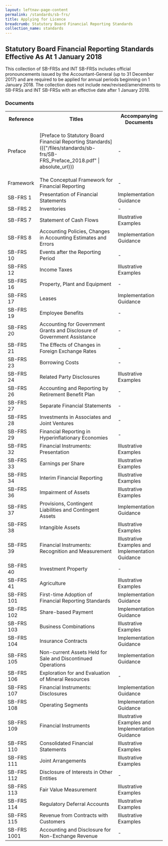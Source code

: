 ```yaml
---
layout: leftnav-page-content
permalink: /standards/sb-frs/ 
title: Applying for Licence 
breadcrumb: Statutory Board Financial Reporting Standards
collection_name: standards
---
```


## **Statutory Board Financial Reporting Standards Effective As At 1 January 2018**

This collection of SB-FRSs and INT SB-FRSs includes official pronouncements issued by the Accountant-General (up to 31 December 2017) and are required to be applied for annual periods beginning on 1 January 2018. The collection does not include new/revised/amendments to SB-FRSs and INT SB-FRSs with an effective date after 1 January 2018.

### **Documents**

<table class="v-table">
  <tr>
    <th>Reference</th>
    <th>Titles</th>
    <th>Accompanying Documents</th>
  </tr>
  <tr>
    <td>Preface</td>
    <td>
      <p markdown="1">[Preface to Statutory Board Financial Reporting Standards]({{"/files/standards/sb-frs/SB-FRS_Preface_2018.pdf" | absolute_url}})</p>
    </td>
    <td>-</td>
  </tr>
  <tr>
    <td>Framework</td>
    <td>The Conceptual Framework for Financial Reporting</td>
    <td>-</td>
  </tr>
  <tr>
    <td>SB-FRS 1</td>
    <td>Presentation of Financial Statements</td>
    <td>Implementation Guidance</td>
  </tr>
  <tr>
    <td>SB-FRS 2</td>
    <td>Inventories</td>
    <td>-</td>
  </tr>
  <tr>
    <td>SB-FRS 7</td>
    <td>Statement of Cash Flows</td>
    <td>Illustrative Examples</td>
  </tr>
  <tr>
    <td>SB-FRS 8</td>
    <td>Accounting Policies, Changes in Accounting Estimates and Errors</td>
    <td>Implementation Guidance</td>
  </tr>
  <tr>
    <td>SB-FRS 10</td>
    <td>Events after the Reporting Period</td>
    <td>-</td>
  </tr>
  <tr>
    <td>SB-FRS 12</td>
    <td>Income Taxes</td>
    <td>Illustrative Examples</td>
  </tr>
  <tr>
    <td>SB-FRS 16</td>
    <td>Property, Plant and Equipment</td>
    <td>-</td>
  </tr>
  <tr>
    <td>SB-FRS 17</td>
    <td>Leases</td>
    <td>Implementation Guidance</td>
  </tr>
  <tr>
    <td>SB-FRS 19</td>
    <td>Employee Benefits</td>
    <td>-</td>
  </tr>
  <tr>
    <td>SB-FRS 20</td>
    <td>Accounting for Government Grants and Disclosure of Government Assistance</td>
    <td>-</td>
  </tr>
  <tr>
    <td>SB-FRS 21</td>
    <td>The Effects of Changes in Foreign Exchange Rates</td>
    <td>-</td>
  </tr>
  <tr>
    <td>SB-FRS 23</td>
    <td>Borrowing Costs</td>
    <td>-</td>
  </tr>
  <tr>
    <td>SB-FRS 24</td>
    <td>Related Party Disclosures</td>
    <td>Illustrative Examples</td>
  </tr>
  <tr>
    <td>SB-FRS 26</td>
    <td>Accounting and Reporting by Retirement Benefit Plan</td>
    <td>-</td>
  </tr>
  <tr>
    <td>SB-FRS 27</td>
    <td>Separate Financial Statements</td>
    <td>-</td>
  </tr>
  <tr>
    <td>SB-FRS 28</td>
    <td>Investments in Associates and Joint Ventures</td>
    <td>-</td>
  </tr>
  <tr>
    <td>SB-FRS 29</td>
    <td>Financial Reporting in Hyperinflationary Economies</td>
    <td>-</td>
  </tr>
  <tr>
    <td>SB-FRS 32</td>
    <td>Financial Instruments: Presentation</td>
    <td>Illustrative Examples</td>
  </tr>
  <tr>
    <td>SB-FRS 33</td>
    <td>Earnings per Share</td>
    <td>Illustrative Examples</td>
  </tr>
  <tr>
    <td>SB-FRS 34</td>
    <td>Interim Financial Reporting</td>
    <td>Illustrative Examples</td>
  </tr>
  <tr>
    <td>SB-FRS 36</td>
    <td>Impairment of Assets</td>
    <td>Illustrative Examples</td>
  </tr>
  <tr>
    <td>SB-FRS 37</td>
    <td>Provisions, Contingent Liabilities and Contingent Assets</td>
    <td>Implementation Guidance</td>
  </tr>
  <tr>
    <td>SB-FRS 38</td>
    <td>Intangible Assets</td>
    <td>Illustrative Examples</td>
  </tr>
  <tr>
    <td>SB-FRS 39</td>
    <td>Financial Instruments: Recognition and Measurement</td>
    <td> Illustrative Examples and Implementation Guidance</td>
  </tr>
  <tr>
    <td>SB-FRS 40</td>
    <td>Investment Property</td>
    <td>-</td>
  </tr>
  <tr>
    <td>SB-FRS 41</td>
    <td>Agriculture</td>
    <td>Illustrative Examples</td>
  </tr>
  <tr>
    <td>SB-FRS 101</td>
    <td>First-time Adoption of Financial Reporting Standards</td>
    <td>Implementation Guidance</td>
  </tr>
  <tr>
    <td>SB-FRS 102</td>
    <td>Share-based Payment</td>
    <td>Implementation Guidance</td>
  </tr>
  <tr>
    <td>SB-FRS 103</td>
    <td>Business Combinations</td>
    <td>Illustrative Examples</td>
  </tr>
  <tr>
    <td>SB-FRS 104</td>
    <td>Insurance Contracts</td>
    <td>Implementation Guidance</td>
  </tr>
  <tr>
    <td>SB-FRS 105</td>
    <td>Non-current Assets Held for Sale and Discontinued Operations</td>
    <td>Implementation Guidance</td>
  </tr>
  <tr>
    <td>SB-FRS 106</td>
    <td>Exploration for and Evaluation of Mineral Resources</td>
    <td>-</td>
  </tr>
  <tr>
    <td>SB-FRS 107</td>
    <td>Financial Instruments: Disclosures</td>
    <td>Implementation Guidance</td>
  </tr>
  <tr>
    <td>SB-FRS 108</td>
    <td>Operating Segments</td>
    <td>Implementation Guidance</td>
  </tr>
  <tr>
    <td>SB-FRS 109</td>
    <td>Financial Instruments</td>
    <td>Illustrative Examples and Implementation Guidance</td>
  </tr>
  <tr>
    <td>SB-FRS 110</td>
    <td>Consolidated Financial Statements</td>
    <td>Illustrative Examples</td>
  </tr>
  <tr>
    <td>SB-FRS 111</td>
    <td>Joint Arrangements</td>
    <td>Illustrative Examples</td>
  </tr>
  <tr>
    <td>SB-FRS 112</td>
    <td>Disclosure of Interests in Other Entities</td>
    <td>-</td>
  </tr>
  <tr>
    <td>SB-FRS 113</td>
    <td>Fair Value Measurement</td>
    <td>Illustrative Examples</td>
  </tr>
  <tr>
    <td>SB-FRS 114</td>
    <td>Regulatory Deferral Accounts</td>
    <td>Illustrative Examples</td>
  </tr>
  <tr>
    <td>SB-FRS 115</td>
    <td>Revenue from Contracts with Customers</td>
    <td>Illustrative Examples</td>
  </tr>
  <tr>
    <td>SB-FRS 1001</td>
    <td>Accounting and Disclosure for Non-Exchange Revenue</td>
    <td>-</td>
  </tr>
</table>
